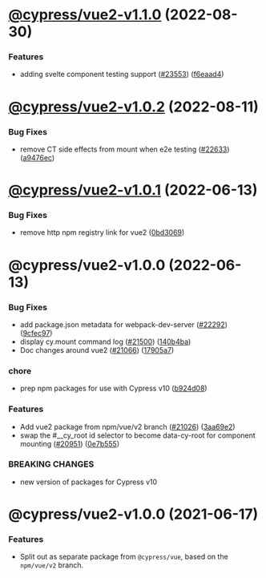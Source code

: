 # [@cypress/vue2-v1.1.0](https://github.com/cypress-io/cypress/compare/@cypress/vue2-v1.0.2...@cypress/vue2-v1.1.0) (2022-08-30)


### Features

* adding svelte component testing support ([#23553](https://github.com/cypress-io/cypress/issues/23553)) ([f6eaad4](https://github.com/cypress-io/cypress/commit/f6eaad40e1836fa9db87c60defa5ae6f390c8fd8))

# [@cypress/vue2-v1.0.2](https://github.com/cypress-io/cypress/compare/@cypress/vue2-v1.0.1...@cypress/vue2-v1.0.2) (2022-08-11)


### Bug Fixes

* remove CT side effects from mount when e2e testing ([#22633](https://github.com/cypress-io/cypress/issues/22633)) ([a9476ec](https://github.com/cypress-io/cypress/commit/a9476ecb3d43f628b689e060294a1952937cb1a7))

# [@cypress/vue2-v1.0.1](https://github.com/cypress-io/cypress/compare/@cypress/vue2-v1.0.0...@cypress/vue2-v1.0.1) (2022-06-13)


### Bug Fixes

* remove http npm registry link for vue2 ([0bd3069](https://github.com/cypress-io/cypress/commit/0bd306962bce2a32d7b87fc1811a7b9feeb63ae2))

# @cypress/vue2-v1.0.0 (2022-06-13)


### Bug Fixes

* add package.json metadata for webpack-dev-server ([#22292](https://github.com/cypress-io/cypress/issues/22292)) ([9cfec97](https://github.com/cypress-io/cypress/commit/9cfec9750f2ddc9fe691aabbe2ecc9bc02a3d915))
* display cy.mount command log ([#21500](https://github.com/cypress-io/cypress/issues/21500)) ([140b4ba](https://github.com/cypress-io/cypress/commit/140b4ba2110243712a614a39b2408c30cce4d0b1))
* Doc changes around vue2 ([#21066](https://github.com/cypress-io/cypress/issues/21066)) ([17905a7](https://github.com/cypress-io/cypress/commit/17905a79ee5106b0d72c8e74bb717fcd7b796dee))


### chore

* prep npm packages for use with Cypress v10 ([b924d08](https://github.com/cypress-io/cypress/commit/b924d086ee2e2ccc93303731e001b2c9e9d0af17))


### Features

* Add vue2 package from npm/vue/v2 branch ([#21026](https://github.com/cypress-io/cypress/issues/21026)) ([3aa69e2](https://github.com/cypress-io/cypress/commit/3aa69e2538aae5702bfc48789c54f37263ce08fc))
* swap the #__cy_root id selector to become data-cy-root for component mounting ([#20951](https://github.com/cypress-io/cypress/issues/20951)) ([0e7b555](https://github.com/cypress-io/cypress/commit/0e7b555f93fb403f431c5de4a07ae7ad6ac89ba2))


### BREAKING CHANGES

* new version of packages for Cypress v10

# @cypress/vue2-v1.0.0 (2021-06-17)

### Features

* Split out as separate package from `@cypress/vue`, based on the `npm/vue/v2` branch.
